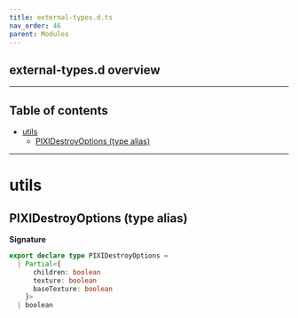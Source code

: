 ```yaml
---
title: external-types.d.ts
nav_order: 46
parent: Modules
---
```


## external-types.d overview

---

<h2 class="text-delta">Table of contents</h2>

- [utils](#utils)
  - [PIXIDestroyOptions (type alias)](#pixidestroyoptions-type-alias)

---

# utils

## PIXIDestroyOptions (type alias)

**Signature**

```ts
export declare type PIXIDestroyOptions =
  | Partial<{
      children: boolean
      texture: boolean
      baseTexture: boolean
    }>
  | boolean
```
